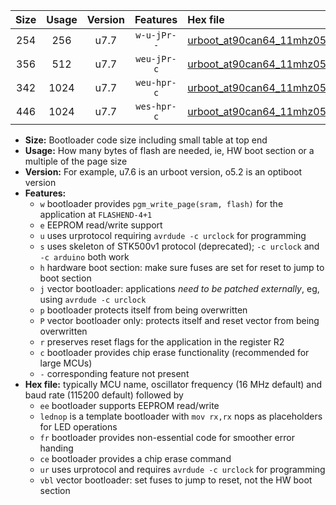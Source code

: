 |Size|Usage|Version|Features|Hex file|
|:-:|:-:|:-:|:-:|:--|
|254|256|u7.7|`w-u-jPr--`|[urboot_at90can64_11mhz0592_460800bps_lednop_ur_vbl.hex](https://raw.githubusercontent.com/stefanrueger/urboot.hex/main/mcus/at90can64/fcpu_11mhz0592/460800_bps/urboot_at90can64_11mhz0592_460800bps_lednop_ur_vbl.hex)|
|356|512|u7.7|`weu-jPr-c`|[urboot_at90can64_11mhz0592_460800bps_ee_lednop_fr_ce_ur_vbl.hex](https://raw.githubusercontent.com/stefanrueger/urboot.hex/main/mcus/at90can64/fcpu_11mhz0592/460800_bps/urboot_at90can64_11mhz0592_460800bps_ee_lednop_fr_ce_ur_vbl.hex)|
|342|1024|u7.7|`weu-hpr-c`|[urboot_at90can64_11mhz0592_460800bps_ee_lednop_fr_ce_ur.hex](https://raw.githubusercontent.com/stefanrueger/urboot.hex/main/mcus/at90can64/fcpu_11mhz0592/460800_bps/urboot_at90can64_11mhz0592_460800bps_ee_lednop_fr_ce_ur.hex)|
|446|1024|u7.7|`wes-hpr-c`|[urboot_at90can64_11mhz0592_460800bps_ee_lednop_fr_ce.hex](https://raw.githubusercontent.com/stefanrueger/urboot.hex/main/mcus/at90can64/fcpu_11mhz0592/460800_bps/urboot_at90can64_11mhz0592_460800bps_ee_lednop_fr_ce.hex)|

- **Size:** Bootloader code size including small table at top end
- **Usage:** How many bytes of flash are needed, ie, HW boot section or a multiple of the page size
- **Version:** For example, u7.6 is an urboot version, o5.2 is an optiboot version
- **Features:**
  + `w` bootloader provides `pgm_write_page(sram, flash)` for the application at `FLASHEND-4+1`
  + `e` EEPROM read/write support
  + `u` uses urprotocol requiring `avrdude -c urclock` for programming
  + `s` uses skeleton of STK500v1 protocol (deprecated); `-c urclock` and `-c arduino` both work
  + `h` hardware boot section: make sure fuses are set for reset to jump to boot section
  + `j` vector bootloader: applications *need to be patched externally*, eg, using `avrdude -c urclock`
  + `p` bootloader protects itself from being overwritten
  + `P` vector bootloader only: protects itself and reset vector from being overwritten
  + `r` preserves reset flags for the application in the register R2
  + `c` bootloader provides chip erase functionality (recommended for large MCUs)
  + `-` corresponding feature not present
- **Hex file:** typically MCU name, oscillator frequency (16 MHz default) and baud rate (115200 default) followed by
  + `ee` bootloader supports EEPROM read/write
  + `lednop` is a template bootloader with `mov rx,rx` nops as placeholders for LED operations
  + `fr` bootloader provides non-essential code for smoother error handing
  + `ce` bootloader provides a chip erase command
  + `ur` uses urprotocol and requires `avrdude -c urclock` for programming
  + `vbl` vector bootloader: set fuses to jump to reset, not the HW boot section
